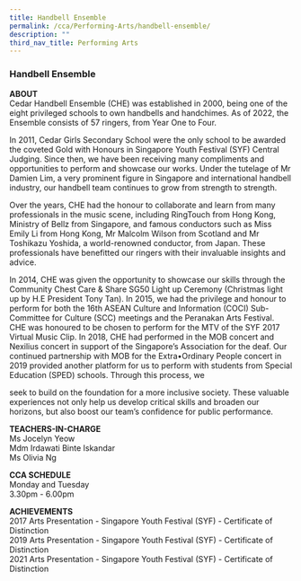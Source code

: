 ```yaml
---
title: Handbell Ensemble
permalink: /cca/Performing-Arts/handbell-ensemble/
description: ""
third_nav_title: Performing Arts
---
```

### Handbell Ensemble
  
**ABOUT**  <br>
Cedar Handbell Ensemble (CHE) was established in 2000, being one of the eight privileged schools to own handbells and handchimes. As of 2022, the Ensemble consists of 57 ringers, from Year One to Four.

  

In 2011, Cedar Girls Secondary School were the only school to be awarded the coveted Gold with Honours in Singapore Youth Festival (SYF) Central Judging. Since then, we have been receiving many compliments and opportunities to perform and showcase our works. Under the tutelage of Mr Damien Lim, a very prominent figure in Singapore and international handbell industry, our handbell team continues to grow from strength to strength.

  

Over the years, CHE had the honour to collaborate and learn from many professionals in the music scene, including RingTouch from Hong Kong, Ministry of Bellz from Singapore, and famous conductors such as Miss Emily Li from Hong Kong, Mr Malcolm Wilson from Scotland and Mr Toshikazu Yoshida, a world-renowned conductor, from Japan. These professionals have benefitted our ringers with their invaluable insights and advice.

  

In 2014, CHE was given the opportunity to showcase our skills through the Community Chest Care & Share SG50 Light up Ceremony (Christmas light up by H.E President Tony Tan). In 2015, we had the privilege and honour to perform for both the 16th ASEAN Culture and Information (COCI) Sub-Committee for Culture (SCC) meetings and the Peranakan Arts Festival. CHE was honoured to be chosen to perform for the MTV of the SYF 2017 Virtual Music Clip. In 2018, CHE had performed in the MOB concert and Nexilius concert in support of the Singapore’s Association for the deaf. Our continued partnership with MOB for the Extra•Ordinary People concert in 2019 provided another platform for us to perform with students from Special Education (SPED) schools. Through this process, we 

seek to build on the foundation for a more inclusive society. These valuable experiences not only help us develop critical skills and broaden our horizons, but also boost our team’s confidence for public performance.

  

**TEACHERS-IN-CHARGE**<br>
Ms Jocelyn Yeow<br>
Mdm Irdawati Binte Iskandar <br>
Ms Olivia Ng

  

**CCA SCHEDULE**<br>
Monday and Tuesday <br>
3.30pm - 6.00pm

  

**ACHIEVEMENTS**<br>
2017 Arts Presentation - Singapore Youth Festival (SYF) - Certificate of Distinction<br>
2019 Arts Presentation - Singapore Youth Festival (SYF) - Certificate of Distinction<br>
2021 Arts Presentation - Singapore Youth Festival (SYF) - Certificate of Distinction